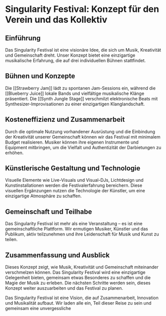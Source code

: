 # Singularity Festival: Konzept für den Verein und das Kollektiv

## Einführung

Das Singularity Festival ist eine visionäre Idee, die sich um Musik, Kreativität und Gemeinschaft dreht. Unser Konzept bietet eine einzigartige musikalische Erfahrung, die auf drei individuellen Bühnen stattfindet.

## Bühnen und Konzepte

Die [[Strawberry Jam]] lädt zu spontanen Jam-Sessions ein, während die [[Blueberry Juice]] lokale Bands und vielfältige musikalische Klänge präsentiert. Die [[Synth Jungle Stage]] verschmilzt elektronische Beats mit Synthesizer-Improvisationen zu einer einzigartigen Klanglandschaft.

## Kosteneffizienz und Zusammenarbeit

Durch die optimale Nutzung vorhandener Ausrüstung und die Einbindung der Kreativität unserer Gemeinschaft können wir das Festival mit minimalem Budget realisieren. Musiker können ihre eigenen Instrumente und Equipment mitbringen, um die Vielfalt und Authentizität der Darbietungen zu erhöhen.

## Künstlerische Gestaltung und Technologie

Visuelle Elemente wie Live-Visuals und Visual-DJs, Lichtdesign und Kunstinstallationen werden die Festivalerfahrung bereichern. Diese visuellen Ergänzungen nutzen die Technologie der Künstler, um eine einzigartige Atmosphäre zu schaffen.

## Gemeinschaft und Teilhabe

Das Singularity Festival ist mehr als eine Veranstaltung – es ist eine gemeinschaftliche Plattform. Wir ermutigen Musiker, Künstler und das Publikum, aktiv teilzunehmen und ihre Leidenschaft für Musik und Kunst zu teilen.

## Zusammenfassung und Ausblick

Dieses Konzept zeigt, wie Musik, Kreativität und Gemeinschaft miteinander verschmelzen können. Das Singularity Festival wird eine einzigartige Gelegenheit bieten, gemeinsam etwas Besonderes zu schaffen und die Magie der Musik zu erleben. Die nächsten Schritte werden sein, dieses Konzept weiter auszuarbeiten und das Festival zu planen.

Das Singularity Festival ist eine Vision, die auf Zusammenarbeit, Innovation und Musikalität aufbaut. Wir laden alle ein, Teil dieser Reise zu sein und gemeinsam eine unvergessliche